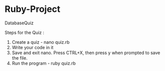 # Ruby-Project
DatabaseQuiz


Steps for the Quiz :
1. Create a quiz - nano quiz.rb
2. Write your code in it
3. Save and exit nano. Press CTRL+X, then press y when prompted to save the file.
4. Run the program - ruby quiz.rb
